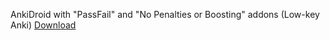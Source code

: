 AnkiDroid with "PassFail" and "No Penalties or Boosting" addons (Low-key Anki) [Download](http://ankisrs.net/index.html)
